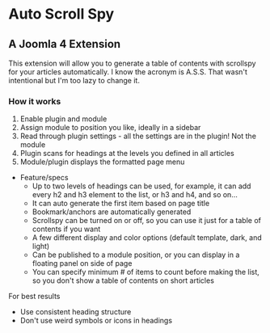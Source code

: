 # Auto Scroll Spy
## A Joomla 4 Extension

This extension will allow you to generate a table of contents with scrollspy for your articles automatically.
I know the acronym is A.S.S. That wasn't intentional but I'm too lazy to change it.

### How it works
1. Enable plugin and module
2. Assign module to position you like, ideally in a sidebar
3. Read through plugin settings - all the settings are in the plugin! Not the module
4. Plugin scans for headings at the levels you defined in all articles
5. Module/plugin displays the formatted page menu

* Feature/specs
  * Up to two levels of headings can be  used, for example, it can add every h2 and h3 element to the list, or h3 and h4, and so on...
  * It can auto generate the first item based on page title
  * Bookmark/anchors are automatically generated
  * Scrollspy can be turned on or off, so you can use it just for a table of contents if you want
  * A few different display and color options (default template, dark, and light)
  * Can be published to a module position, or you can display in a floating panel on side of page
  * You can specify minimum # of items to count before making the list, so you don't show a table of contents on short articles

For best results
  * Use consistent heading structure
  * Don't use weird symbols or icons in headings
